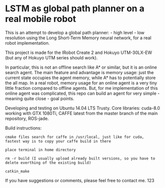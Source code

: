 # LSTM as global path planner on a real mobile robot

This is an attempt to develop a global path planner:
	- high level
	- low resolution
using the Long Short-Term Memory neural network, for a real robot implementation.

This project is made for the IRobot Create 2 and Hokuyo UTM-30LX-EW (but any of Hokuyo UTM series should work).
	
In particular, this is not an offline search like A* or similar, but it is an online search agent.
The main feature and advantage is memory usage: just the current state occupies the agent memory, while A* has to potentially store the all map. 
In a real robot, memory usage for an online agent is a very tiny little fraction compared to offline agents.
But, for me implementation of this online agent was complicated, this repo can build an agent for very simple - meaning quite close - goal points.

Developing and testing on Ubuntu 14.04 LTS Trusty.
Core libraries: cuda-8.0 working with GTX 1080Ti, CAFFE latest from the master branch of the main repository, ROS-jade.

Build instructions:

    cmake files search for caffe in /usr/local, just like for cuda, fastest way is to copy your caffe build in there

    place terminal in home directory

    rm -r build (I usually upload already built versions, so you have to delete everthing of the existing build)

    catkin_make



If you have suggestions or comments, please feel free to contact me.
123
